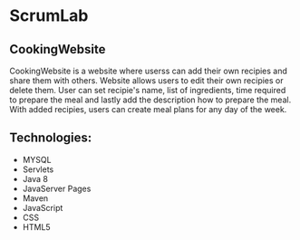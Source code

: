 

# ScrumLab

## CookingWebsite

CookingWebsite is a website where userss can add their own recipies and share them with others.
Website allows users to edit their own recipies or delete them.
User can set recipie's name, list of ingredients, time required to prepare the meal and lastly add the description how to prepare the meal.
With added recipies, users can create meal plans for any day of the week. 

## Technologies:
- MYSQL
- Servlets
- Java 8
- JavaServer Pages
- Maven
- JavaScript
- CSS
- HTML5
